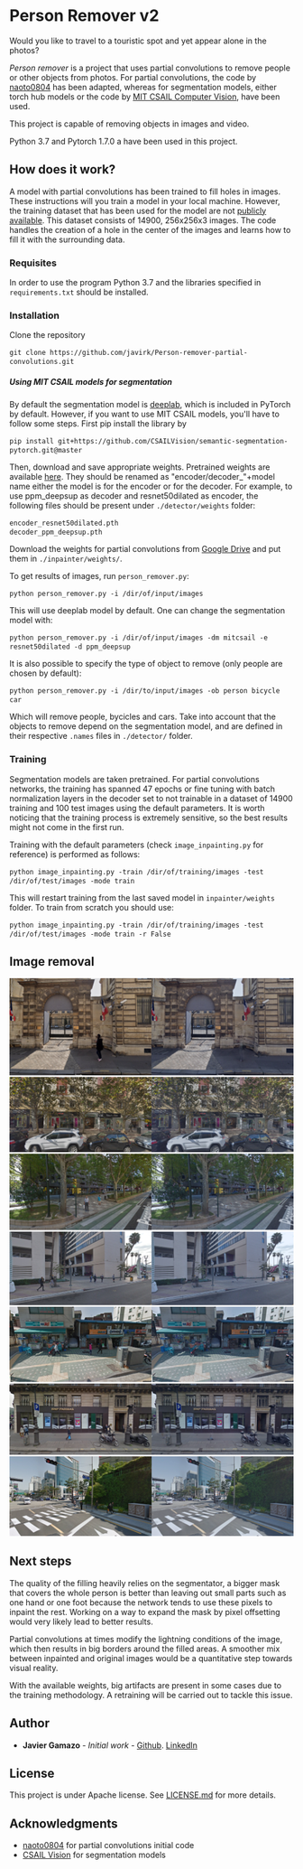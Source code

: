 # Person Remover v2

Would you like to travel to a touristic spot and yet appear alone in the photos? 

_Person remover_ is a project that uses partial convolutions to remove people or other objects from
photos. For partial convolutions, the code by [naoto0804](https://github.com/naoto0804/pytorch-inpainting-with-partial-conv) has been adapted,
whereas for segmentation models, either torch hub models or the code by [MIT CSAIL Computer Vision](https://github.com/CSAILVision/semantic-segmentation-pytorch),
have been used.

This project is capable of removing objects in images and video.

Python 3.7 and Pytorch 1.7.0 a have been used in this project.


## How does it work?

A model with partial convolutions has been trained to fill holes in images. These instructions will you train a model in
your local machine. However, the training dataset that has been used for the model are not 
[publicly available](http://graphics.cs.cmu.edu/projects/whatMakesParis/). This dataset consists of 14900,
256x256x3 images. The code handles the creation of a hole in the center of the images and learns how to fill it with the
surrounding data.

### Requisites

In order to use the program Python 3.7 and the libraries specified in  `requirements.txt` should be installed.

### Installation

Clone the repository
```
git clone https://github.com/javirk/Person-remover-partial-convolutions.git
```

##### Using MIT CSAIL models for segmentation
By default the segmentation model is [deeplab](https://pytorch.org/hub/pytorch_vision_deeplabv3_resnet101/), which is 
included in PyTorch by default. However, if you want to use MIT CSAIL models, you'll have to follow some steps. First
pip install the library by
```
pip install git+https://github.com/CSAILVision/semantic-segmentation-pytorch.git@master
```
Then, download and save appropriate weights. Pretrained weights are available [here](http://sceneparsing.csail.mit.edu/model/pytorch/).
They should be renamed as "encoder/decoder_"+model name either the model is for the encoder or for the decoder.
For example, to use ppm_deepsup as decoder and resnet50dilated as encoder, the following files should be present under 
`./detector/weights` folder:
```
encoder_resnet50dilated.pth
decoder_ppm_deepsup.pth
```

Download the weights for partial convolutions from [Google Drive](https://drive.google.com/file/d/12Y9OzZjw6yTPPLqhBMEnBn1r4I_83UIC/view?usp=sharing)
and put them in `./inpainter/weights/`.

To get results of images, run `person_remover.py`:
```
python person_remover.py -i /dir/of/input/images
``` 
This will use deeplab model by default. One can change the segmentation model with:
```
python person_remover.py -i /dir/of/input/images -dm mitcsail -e resnet50dilated -d ppm_deepsup
``` 

It is also possible to specify the type of object to remove (only people are chosen by default):
```
python person_remover.py -i /dir/to/input/images -ob person bicycle car
``` 
Which will remove people, bycicles and cars. Take into account that the objects to remove depend on the segmentation model,
and are defined in their respective `.names` files in `./detector/` folder.

### Training

Segmentation models are taken pretrained. For partial convolutions networks, the training has spanned 47 epochs or fine tuning
with batch normalization layers in the decoder set to not trainable in a dataset of 14900 training and 100 test images 
using the default parameters. It is worth noticing that the training process is extremely sensitive, so the best results
might not come in the first run.

Training with the default parameters (check `image_inpainting.py` for reference) is performed as follows:
```
python image_inpainting.py -train /dir/of/training/images -test /dir/of/test/images -mode train
```
This will restart training from the last saved model in `inpainter/weights` folder. To train from scratch you should use:
```
python image_inpainting.py -train /dir/of/training/images -test /dir/of/test/images -mode train -r False
```

## Image removal

![p2p_fill_3](https://github.com/javirk/Person-remover-partial-convolutions/blob/master/images_readme/Imagen1.png)
![p2p_fill_4](https://github.com/javirk/Person-remover-partial-convolutions/blob/master/images_readme/Imagen2.png)
![p2p_fill_5](https://github.com/javirk/Person-remover-partial-convolutions/blob/master/images_readme/Imagen3.png)
![p2p_fill_6](https://github.com/javirk/Person-remover-partial-convolutions/blob/master/images_readme/Imagen4.png)
![p2p_fill_7](https://github.com/javirk/Person-remover-partial-convolutions/blob/master/images_readme/Imagen5.png)
![p2p_fill_8](https://github.com/javirk/Person-remover-partial-convolutions/blob/master/images_readme/Imagen6.png)
![p2p_fill_9](https://github.com/javirk/Person-remover-partial-convolutions/blob/master/images_readme/Imagen7.png)

## Next steps

The quality of the filling heavily relies on the segmentator, a bigger mask that covers the whole person
is better than leaving out small parts such as one hand or one foot because the network tends to use these pixels to 
inpaint the rest. Working on a way to expand the mask by pixel offsetting would very likely lead to better results.

Partial convolutions at times modify the lightning conditions of the image, which then results in big borders around the
filled areas. A smoother mix between inpainted and original images would be a quantitative step towards visual reality.

With the available weights, big artifacts are present in some cases due to the training methodology. A retraining will 
be carried out to tackle this issue.

## Author

* **Javier Gamazo** - *Initial work* - [Github](https://github.com/javirk). [LinkedIn](https://www.linkedin.com/in/javier-gamazo-tejero/)

## License

This project is under Apache license. See [LICENSE.md](LICENSE.md) for more details.

## Acknowledgments

* [naoto0804](https://github.com/naoto0804/pytorch-inpainting-with-partial-conv) for partial convolutions initial code
* [CSAIL Vision](https://github.com/CSAILVision/semantic-segmentation-pytorch) for segmentation models
